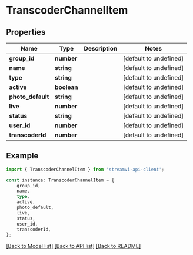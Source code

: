# TranscoderChannelItem


## Properties

Name | Type | Description | Notes
------------ | ------------- | ------------- | -------------
**group_id** | **number** |  | [default to undefined]
**name** | **string** |  | [default to undefined]
**type** | **string** |  | [default to undefined]
**active** | **boolean** |  | [default to undefined]
**photo_default** | **string** |  | [default to undefined]
**live** | **number** |  | [default to undefined]
**status** | **string** |  | [default to undefined]
**user_id** | **number** |  | [default to undefined]
**transcoderId** | **number** |  | [default to undefined]

## Example

```typescript
import { TranscoderChannelItem } from 'streamvi-api-client';

const instance: TranscoderChannelItem = {
    group_id,
    name,
    type,
    active,
    photo_default,
    live,
    status,
    user_id,
    transcoderId,
};
```

[[Back to Model list]](../README.md#documentation-for-models) [[Back to API list]](../README.md#documentation-for-api-endpoints) [[Back to README]](../README.md)
